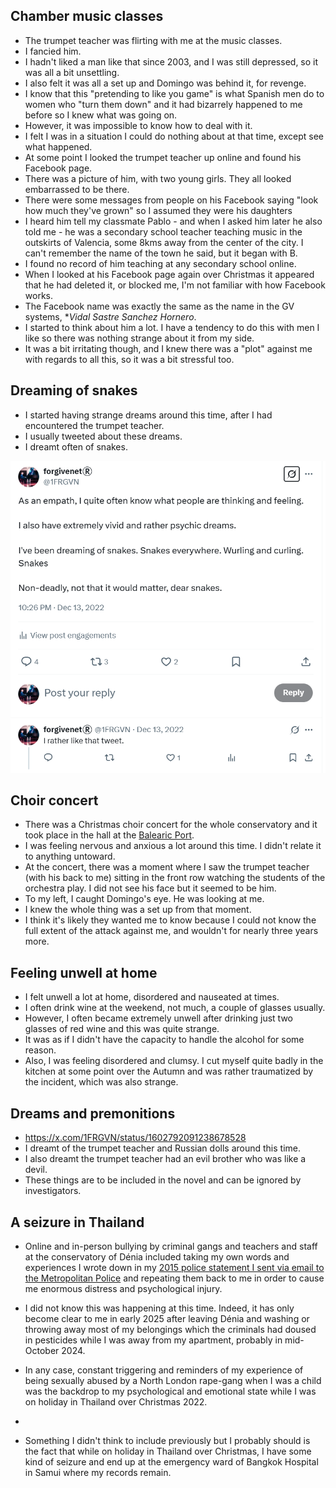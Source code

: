 ## Chamber music classes

- The trumpet teacher was flirting with me at the music classes.
- I fancied him.
- I hadn't liked a man like that since 2003, and I was still depressed, so it was all a bit unsettling.
- I also felt it was all a set up and Domingo was behind it, for revenge.
- I know that this "pretending to like you game" is what Spanish men do to women who "turn them down" and it had bizarrely happened to me before so I knew what was going on.
- However, it was impossible to know how to deal with it.
- I felt I was in a situation I could do nothing about at that time, except see what happened.
- At some point I looked the trumpet teacher up online and found his Facebook page.
- There was a picture of him, with two young girls. They all looked embarrassed to be there. 
- There were some messages from people on his Facebook saying "look how much they've grown" so I assumed they were his daughters
- I heard him tell my classmate Pablo - and when I asked him later he also told me - he was a secondary school teacher teaching music in the outskirts of Valencia, some 8kms away from the center of the city. I can't remember the name of the town he said, but it began with B.
- I found no record of him teaching at any secondary school online.
- When I looked at his Facebook page again over Christmas it appeared that he had deleted it, or blocked me, I'm not familiar with how Facebook works.
- The Facebook name was exactly the same as the name in the GV systems, **Vidal Sastre Sanchez Hornero*.
- I started to think about him a lot. I have a tendency to do this with men I like so there was nothing strange about it from my side. 
- It was a bit irritating though, and I knew there was a "plot" against me with regards to all this, so it was a bit stressful too.

## Dreaming of snakes

- I started having strange dreams around this time, after I had encountered the trumpet teacher.
- I usually tweeted about these dreams.
- I dreamt often of snakes.

![Dreaming of snakes](../../content/images/dreaming-of-snakes.png)

## Choir concert

- There was a Christmas choir concert for the whole conservatory and it took place in the hall at the [Balearic Port](http://www.baleariaport.com/en/nuestros-servicios/espacios-socioculturales/).
- I was feeling nervous and anxious a lot around this time. I didn't relate it to anything untoward.
- At the concert, there was a moment where I saw the trumpet teacher (with his back to me) sitting in the front row watching the students of the orchestra play. I did not see his face but it seemed to be him.
- To my left, I caught Domingo's eye. He was looking at me.
- I knew the whole thing was a set up from that moment.
- I think it's likely they wanted me to know because I could not know the full extent of the attack against me, and wouldn't for nearly three years more.



## Feeling unwell at home

- I felt unwell a lot at home, disordered and nauseated at times.
- I often drink wine at the weekend, not much, a couple of glasses usually.
- However, I often became extremely unwell after drinking just two glasses of red wine and this was quite strange.
- It was as if I didn't have the capacity to handle the alcohol for some reason.
- Also, I was feeling disordered and clumsy. I cut myself quite badly in the kitchen at some point over the Autumn and was rather traumatized by the incident, which was also strange.

## Dreams and premonitions

- https://x.com/1FRGVN/status/1602792091238678528
- I dreamt of the trumpet teacher and Russian dolls around this time. 
- I also dreamt the trumpet teacher had an evil brother who was like a devil.
- These things are to be included in the novel and can be ignored by investigators.

## A seizure in Thailand

- Online and in-person bullying by criminal gangs and teachers and staff at the conservatory of Dénia included taking my own words and experiences I wrote down in my [2015 police statement I sent via email to the Metropolitan Police](../early-years/2015.md#statement-to-the-metropolitan-police) and repeating them back to me in order to cause me enormous distress and psychological injury.
- I did not know this was happening at this time. Indeed, it has only become clear to me in early 2025 after leaving Dénia and washing or throwing away most of my belongings which the criminals had doused in pesticides while I was away from my apartment, probably in mid-October 2024.
- In any case, constant triggering and reminders of my experience of being sexually abused by a North London rape-gang when I was a child was the backdrop to my psychological and emotional state while I was on holiday in Thailand over Christmas 2022.
- 

- Something I didn't think to include previously but I probably should is the fact that while on holiday in Thailand over Christmas, I have some kind of seizure and end up at the emergency ward of Bangkok Hospital in Samui where my records remain.

